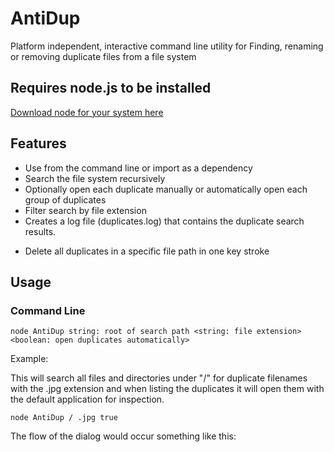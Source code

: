 # AntiDup

Platform independent, interactive command line utility for Finding, renaming or removing duplicate files from a file system

## Requires node.js to be installed

[Download node for your system here](https://nodejs.org/en/download/)

## Features

- Use from the command line or import as a dependency
- Search the file system recursively
- Optionally open each duplicate manually or automatically open each group of duplicates
- Filter search by file extension
- Creates a log file (duplicates.log) that contains the duplicate search results.

* Delete all duplicates in a specific file path in one key stroke

## Usage

### Command Line

`node AntiDup string: root of search path <string: file extension> <boolean: open duplicates automatically>`

Example:

This will search all files and directories under "/" for duplicate filenames with the .jpg extension and when listing the duplicates it will open them with the default application for inspection.

`node AntiDup / .jpg true`

The flow of the dialog would occur something like this:
